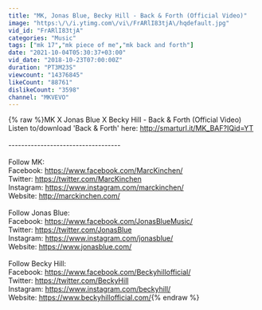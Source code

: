 ```yaml
---
title: "MK, Jonas Blue, Becky Hill - Back & Forth (Official Video)"
image: "https:\/\/i.ytimg.com\/vi\/FrARlI83tjA\/hqdefault.jpg"
vid_id: "FrARlI83tjA"
categories: "Music"
tags: ["mk 17","mk piece of me","mk back and forth"]
date: "2021-10-04T05:30:37+03:00"
vid_date: "2018-10-23T07:00:00Z"
duration: "PT3M23S"
viewcount: "14376845"
likeCount: "88761"
dislikeCount: "3598"
channel: "MKVEVO"
---
```

{% raw %}MK X Jonas Blue X Becky Hill - Back &amp; Forth (Official Video)<br />Listen to/download 'Back &amp; Forth' here: <a rel="nofollow" target="blank" href="http://smarturl.it/MK_BAF?IQid=YT">http://smarturl.it/MK_BAF?IQid=YT</a><br /><br />-----------------------------------<br /><br />Follow MK:<br />Facebook: <a rel="nofollow" target="blank" href="https://www.facebook.com/MarcKinchen/">https://www.facebook.com/MarcKinchen/</a><br />Twitter: <a rel="nofollow" target="blank" href="https://twitter.com/MarcKinchen">https://twitter.com/MarcKinchen</a><br />Instagram: <a rel="nofollow" target="blank" href="https://www.instagram.com/marckinchen/">https://www.instagram.com/marckinchen/</a><br />Website: <a rel="nofollow" target="blank" href="http://marckinchen.com/">http://marckinchen.com/</a><br /><br />Follow Jonas Blue:<br />Facebook: <a rel="nofollow" target="blank" href="https://www.facebook.com/JonasBlueMusic/">https://www.facebook.com/JonasBlueMusic/</a><br />Twitter: <a rel="nofollow" target="blank" href="https://twitter.com/JonasBlue">https://twitter.com/JonasBlue</a><br />Instagram: <a rel="nofollow" target="blank" href="https://www.instagram.com/jonasblue/">https://www.instagram.com/jonasblue/</a><br />Website: <a rel="nofollow" target="blank" href="https://www.jonasblue.com/">https://www.jonasblue.com/</a><br /><br />Follow Becky Hill:<br />Facebook: <a rel="nofollow" target="blank" href="https://www.facebook.com/Beckyhillofficial/">https://www.facebook.com/Beckyhillofficial/</a><br />Twitter: <a rel="nofollow" target="blank" href="https://twitter.com/BeckyHill">https://twitter.com/BeckyHill</a><br />Instagram: <a rel="nofollow" target="blank" href="https://www.instagram.com/beckyhill/">https://www.instagram.com/beckyhill/</a><br />Website: <a rel="nofollow" target="blank" href="https://www.beckyhillofficial.com/">https://www.beckyhillofficial.com/</a>{% endraw %}
